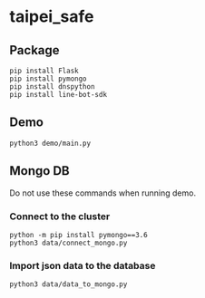 # taipei_safe


## Package
```
pip install Flask
pip install pymongo
pip install dnspython
pip install line-bot-sdk
```


## Demo
```
python3 demo/main.py
```


## Mongo DB 
Do not use these commands when running demo.

### Connect to the cluster 
```
python -m pip install pymongo==3.6
python3 data/connect_mongo.py
```

### Import json data to the database
```
python3 data/data_to_mongo.py
```
